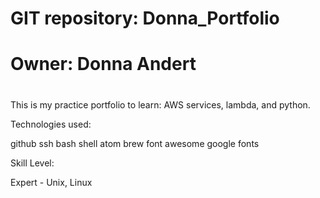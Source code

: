 #
# GIT repository: Donna_Portfolio
# Owner: Donna Andert
#
This is my practice portfolio to learn: AWS services, lambda, and python.

Technologies used:

github
ssh
bash shell
atom
brew
font awesome
google fonts

Skill Level:

Expert - Unix, Linux
